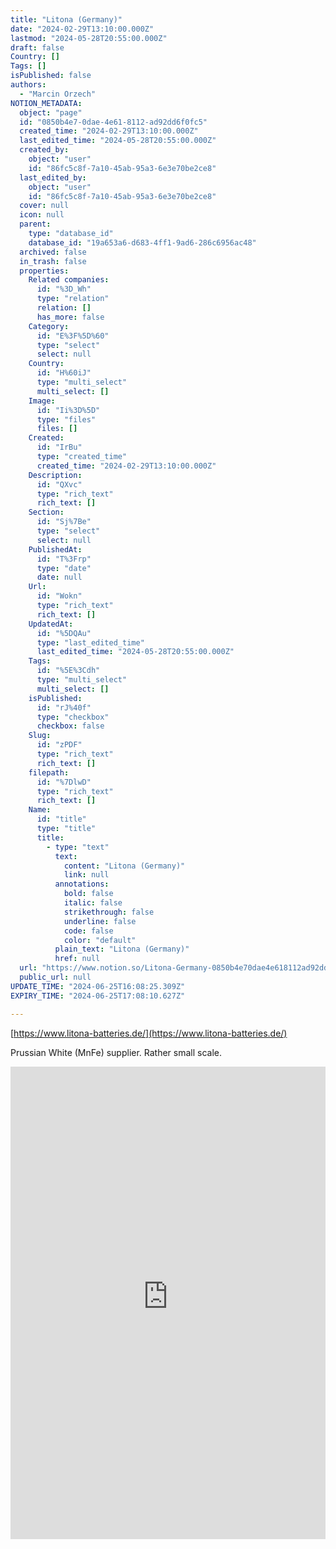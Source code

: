 ```yaml
---
title: "Litona (Germany)"
date: "2024-02-29T13:10:00.000Z"
lastmod: "2024-05-28T20:55:00.000Z"
draft: false
Country: []
Tags: []
isPublished: false
authors:
  - "Marcin Orzech"
NOTION_METADATA:
  object: "page"
  id: "0850b4e7-0dae-4e61-8112-ad92dd6f0fc5"
  created_time: "2024-02-29T13:10:00.000Z"
  last_edited_time: "2024-05-28T20:55:00.000Z"
  created_by:
    object: "user"
    id: "86fc5c8f-7a10-45ab-95a3-6e3e70be2ce8"
  last_edited_by:
    object: "user"
    id: "86fc5c8f-7a10-45ab-95a3-6e3e70be2ce8"
  cover: null
  icon: null
  parent:
    type: "database_id"
    database_id: "19a653a6-d683-4ff1-9ad6-286c6956ac48"
  archived: false
  in_trash: false
  properties:
    Related companies:
      id: "%3D_Wh"
      type: "relation"
      relation: []
      has_more: false
    Category:
      id: "E%3F%5D%60"
      type: "select"
      select: null
    Country:
      id: "H%60iJ"
      type: "multi_select"
      multi_select: []
    Image:
      id: "Ii%3D%5D"
      type: "files"
      files: []
    Created:
      id: "IrBu"
      type: "created_time"
      created_time: "2024-02-29T13:10:00.000Z"
    Description:
      id: "QXvc"
      type: "rich_text"
      rich_text: []
    Section:
      id: "Sj%7Be"
      type: "select"
      select: null
    PublishedAt:
      id: "T%3Frp"
      type: "date"
      date: null
    Url:
      id: "Wokn"
      type: "rich_text"
      rich_text: []
    UpdatedAt:
      id: "%5DQAu"
      type: "last_edited_time"
      last_edited_time: "2024-05-28T20:55:00.000Z"
    Tags:
      id: "%5E%3Cdh"
      type: "multi_select"
      multi_select: []
    isPublished:
      id: "rJ%40f"
      type: "checkbox"
      checkbox: false
    Slug:
      id: "zPDF"
      type: "rich_text"
      rich_text: []
    filepath:
      id: "%7DlwD"
      type: "rich_text"
      rich_text: []
    Name:
      id: "title"
      type: "title"
      title:
        - type: "text"
          text:
            content: "Litona (Germany)"
            link: null
          annotations:
            bold: false
            italic: false
            strikethrough: false
            underline: false
            code: false
            color: "default"
          plain_text: "Litona (Germany)"
          href: null
  url: "https://www.notion.so/Litona-Germany-0850b4e70dae4e618112ad92dd6f0fc5"
  public_url: null
UPDATE_TIME: "2024-06-25T16:08:25.309Z"
EXPIRY_TIME: "2024-06-25T17:08:10.627Z"

---
```



[https://www.litona-batteries.de/](https://www.litona-batteries.de/)


Prussian White (MnFe) supplier. Rather small scale. 


<embed src="https://prod-files-secure.s3.us-west-2.amazonaws.com/0fcadabe-728f-4383-92e1-0d00928b07fb/a8cb6835-c3e6-4f45-a984-376f3ffbc57e/Product_Data_Sheet_Litona-PW-GenZERO_V1.2.pdf?X-Amz-Algorithm=AWS4-HMAC-SHA256&X-Amz-Content-Sha256=UNSIGNED-PAYLOAD&X-Amz-Credential=AKIAT73L2G45HZZMZUHI%2F20240625%2Fus-west-2%2Fs3%2Faws4_request&X-Amz-Date=20240625T160810Z&X-Amz-Expires=3600&X-Amz-Signature=bde498675d197d9921a127f8aab27ea3f9462af3b239bc9b8a3e3b69ff5b2497&X-Amz-SignedHeaders=host&x-id=GetObject" type="application/pdf" style="width: 100%;aspect-ratio: 2/3;height: auto;" />

